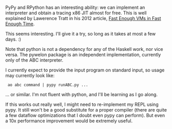 
PyPy and RPython has an interesting ability: we can implement an interpreter and obtain a tracing x86 JIT almost for free. This is well explained by Lawerence Tratt in his 2012 article, [Fast Enough VMs in Fast Enough Time](http://tratt.net/laurie/blog/entries/fast_enough_vms_in_fast_enough_time).

This seems interesting. I'll give it a try, so long as it takes at most a few days. :)

Note that python is not a dependency for any of the Haskell work, nor vice versa. The pywelon package is an independent implementation, currently only of the ABC interpreter.

I currently expect to provide the input program on standard input, so usage may currently look like:

     ao abc command | pypy runABC.py ...

... or similar. I'm not fluent with python, and I'll be learning as I go along. 

If this works out really well, I might need to re-implement my REPL using pypy. It still won't be a good substitute for a proper compiler (there are quite a few dataflow optimizations that I doubt even pypy can perform). But even a 10x performance improvement would be extremely useful.


